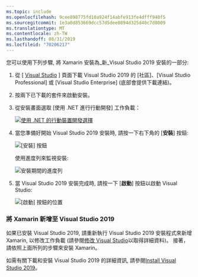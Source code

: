 ```yaml
---
ms.topic: include
ms.openlocfilehash: 9cee898775fd10a924f14abfe913fe4dfff940f5
ms.sourcegitcommit: 1e3a0d853669dcc57d5dee0894d325d40c7d8009
ms.translationtype: MT
ms.contentlocale: zh-TW
ms.lasthandoff: 08/31/2019
ms.locfileid: "70206217"
---
```

您可以使用下列步驟, 將 Xamarin 安裝為_新_Visual Studio 2019 安裝的一部分:

1. 從 [ [Visual Studio](https://visualstudio.microsoft.com/vs/) ] 頁面下載 Visual Studio 2019 的 [社區]、[Visual Studio Professional] 或 [Visual Studio Enterprise] (底部會提供下載連結)。

2. 按兩下已下載的套件來啟動安裝。

3. 從安裝畫面選取 [使用 .NET 進行行動開發] 工作負載：

    [![使用 .NET 的行動裝置開發選擇](~/get-started/installation/windows-images/vs2019-mobile-dev-workload-sml.png)](~/get-started/installation/windows-images/vs2019-mobile-dev-workload.png#lightbox)

4. 當您準備好開始 Visual Studio 2019 安裝時, 請按一下右下角的 [**安裝**] 按鈕:

    ![[安裝] 按鈕](~/get-started/installation/windows-images/vs2019-click-install.png)

   使用進度列來監視安裝:

    ![安裝期間的進度列](~/get-started/installation/windows-images/vs2019-progress-bars.png)

5. 當 Visual Studio 2019 安裝完成時, 請按一下 [**啟動**] 按鈕以啟動 Visual Studio:

    ![[啟動] 按鈕的位置](~/get-started/installation/windows-images/vs2019-launch.png)

<a name="vs2019" />

### <a name="adding-xamarin-to-visual-studio-2019"></a>將 Xamarin 新增至 Visual Studio 2019

如果已安裝 Visual Studio 2019, 請重新執行 Visual Studio 2019 安裝程式來新增 Xamarin, 以修改工作負載 (請參閱[修改 Visual Studio](https://docs.microsoft.com/visualstudio/install/modify-visual-studio)以取得詳細資料)。 接著，請依照上面所列的步驟來安裝 Xamarin。

如需有關下載和安裝 Visual Studio 2019 的詳細資訊, 請參閱[Install Visual Studio 2019](https://docs.microsoft.com/visualstudio/install/install-visual-studio)。
